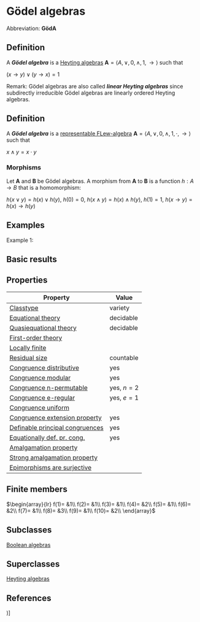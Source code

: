 # Gödel algebras

Abbreviation: **GödA**

## Definition
A ***Gödel algebra*** is a [Heyting algebras](heyting_algebras.md) $\mathbf{A}=\langle A,\vee,0,\wedge,1,\rightarrow\rangle$ such that

$(x\to y)\vee(y\to x)=1$

Remark: 
Gödel algebras are also called ***linear Heyting algebras*** since subdirectly irreducible Gödel algebras are linearly ordered Heyting algebras.

## Definition
A ***Gödel algebra*** is a [representable FLew-algebra](representable_flew-algebras.md) $\mathbf{A}=\langle A, \vee, 0, \wedge, 1, \cdot, \rightarrow\rangle$ such that

$x\wedge y=x\cdot y$

### Morphisms
Let $\mathbf{A}$ and $\mathbf{B}$ be Gödel algebras. A morphism from $\mathbf{A}$ to $\mathbf{B}$ is a function $h:A\rightarrow B$ that is a
homomorphism: 

$h(x\vee y)=h(x)\vee h(y)$, $h(0)=0$, $h(x\wedge
y)=h(x)\wedge h(y)$, $h(1)=1$, $h(x\rightarrow
y)=h(x)\rightarrow h(y)$

## Examples
Example 1: 

## Basic results

## Properties


|Property|Value|
|---|---|
|[Classtype](classtype.md)  |variety |
|[Equational theory](equational_theory.md)  |decidable |
|[Quasiequational theory](quasiequational_theory.md)  |decidable |
|[First-order theory](first-order_theory.md)  | |
|[Locally finite](locally_finite.md)  | |
|[Residual size](residual_size.md)  |countable |
|[Congruence distributive](congruence_distributive.md)  |yes |
|[Congruence modular](congruence_modular.md)  |yes |
|[Congruence n-permutable](congruence_n-permutable.md)  |yes, $n=2$ |
|[Congruence e-regular](congruence_e-regular.md)  |yes, $e=1$ |
|[Congruence uniform](congruence_uniform.md)  | |
|[Congruence extension property](congruence_extension_property.md)  |yes |
|[Definable principal congruences](definable_principal_congruences.md)  |yes |
|[Equationally def. pr. cong.](equationally_def._pr._cong..md)  |yes |
|[Amalgamation property](amalgamation_property.md)  | |
|[Strong amalgamation property](strong_amalgamation_property.md)  | |
|[Epimorphisms are surjective](epimorphisms_are_surjective.md)  | |
## Finite members

$\begin{array}{lr}
f(1)= &1\\
f(2)= &1\\
f(3)= &1\\
f(4)= &2\\
f(5)= &1\\
f(6)= &2\\
f(7)= &1\\
f(8)= &3\\
f(9)= &1\\
f(10)= &2\\
\end{array}$

## Subclasses
[Boolean algebras](boolean_algebras.md) 

## Superclasses
[Heyting algebras](heyting_algebras.md) 


## References


)]